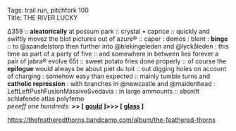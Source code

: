 Tags: trail run, pitchfork 100  
Title: THE RIVER LUCKY
  
∆359 :: **aleatorically** at possum park :: crystal  • caprice :: quickly and swiftly movez the blot pictures out of azure® :: caper : demos : blent : **binge** :: to @spandelstorp then further into @blekingeleden and @lyckåleden : this time as part of a party of five :: and somewhere in between lies forever a pair of jabra® evolve 65t :: sweet potato fries done properly :: of course the **epilogue** would always be about piet du toit :: out digging holes on account of charging : somehow easy than expected :: mainly tumble turns and **catholic repression** : with branches in @newcastle and @maidenhead : LeftLeftPushFusionMassiveSvedavia : in large ammounts :: absnitt schlafende atlas polyfemo  
_peeeff one hundreds:_ **>> [ [gould](https://www.allmusic.com/album/glenn-gould-the-goldberg-variations-the-complete-unreleased-1981-studio-sessions-mw0003774576) ]>>> [ [glass](https://www.allmusic.com/album/philip-glass-einstein-on-the-beach-1978-recording--mw0000450373) ]**  

<https://thefeatheredthorns.bandcamp.com/album/the-feathered-thorns>  
